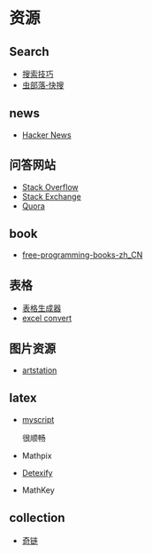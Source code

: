 # 资源

## Search

- [搜索技巧](https://www.businessweekly.com.tw/careers/blog/3002586)
- [虫部落‐快搜](https://search.chongbuluo.com/)

## news

- [Hacker News](https://news.ycombinator.com/news)

## 问答网站

- [Stack Overflow](http://stackoverflow.com/)
- [Stack Exchange](http://stackexchange.com/)
- [Quora](https://www.quora.com/)

## book

- [free-programming-books-zh_CN](https://github.com/justjavac/free-programming-books-zh_CN/)

## 表格

- [表格生成器](https://yelog.org/tableGenerate/)
- [excel convert](https://tabletomarkdown.com/convert-spreadsheet-to-markdown/)

## 图片资源

- [artstation](https://www.artstation.com/)

## latex

- [myscript](http://webdemo.myscript.com/views/math/index.html)

  很顺畅

- Mathpix
- [Detexify](http://detexify.kirelabs.org/classify.html)
- MathKey

## collection

- [奇链](https://www.dbyun.net/)
